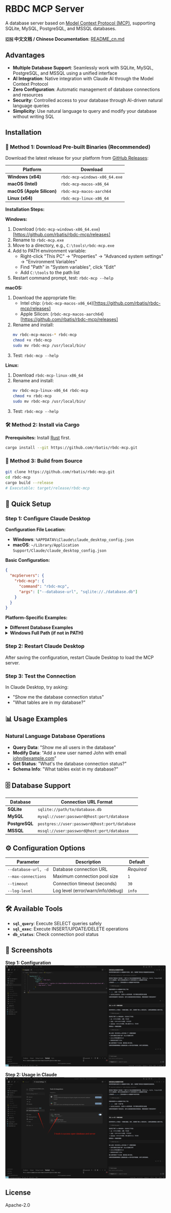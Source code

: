 # RBDC MCP Server

A database server based on [Model Context Protocol (MCP)](https://modelcontextprotocol.io), supporting SQLite, MySQL, PostgreSQL, and MSSQL databases.

**🇨🇳 中文文档 / Chinese Documentation**: [README_cn.md](./README_cn.md)

## Advantages

- **Multiple Database Support**: Seamlessly work with SQLite, MySQL, PostgreSQL, and MSSQL using a unified interface
- **AI Integration**: Native integration with Claude AI through the Model Context Protocol
- **Zero Configuration**: Automatic management of database connections and resources
- **Security**: Controlled access to your database through AI-driven natural language queries
- **Simplicity**: Use natural language to query and modify your database without writing SQL

## Installation

### 🚀 Method 1: Download Pre-built Binaries (Recommended)

Download the latest release for your platform from [GitHub Releases](https://github.com/rbatis/rbdc-mcp/releases):

| Platform | Download |
|----------|----------|
| **Windows (x64)** | `rbdc-mcp-windows-x86_64.exe` |
| **macOS (Intel)** | `rbdc-mcp-macos-x86_64` |
| **macOS (Apple Silicon)** | `rbdc-mcp-macos-aarch64` |
| **Linux (x64)** | `rbdc-mcp-linux-x86_64` |

**Installation Steps:**

**Windows:**
1. Download (`rbdc-mcp-windows-x86_64.exe`)[https://github.com/rbatis/rbdc-mcp/releases]
2. Rename to `rbdc-mcp.exe`
3. Move to a directory, e.g., `C:\tools\rbdc-mcp.exe`
4. Add to PATH environment variable:
   - Right-click "This PC" → "Properties" → "Advanced system settings" → "Environment Variables"
   - Find "Path" in "System variables", click "Edit"
   - Add `C:\tools` to the path list
5. Restart command prompt, test: `rbdc-mcp --help`

**macOS:**
1. Download the appropriate file:
   - Intel chip: (`rbdc-mcp-macos-x86_64`)[https://github.com/rbatis/rbdc-mcp/releases]
   - Apple Silicon: (`rbdc-mcp-macos-aarch64`)[https://github.com/rbatis/rbdc-mcp/releases]
2. Rename and install:
   ```bash
   mv rbdc-mcp-macos-* rbdc-mcp
   chmod +x rbdc-mcp
   sudo mv rbdc-mcp /usr/local/bin/
   ```
3. Test: `rbdc-mcp --help`

**Linux:**
1. Download `rbdc-mcp-linux-x86_64`
2. Rename and install:
   ```bash
   mv rbdc-mcp-linux-x86_64 rbdc-mcp
   chmod +x rbdc-mcp
   sudo mv rbdc-mcp /usr/local/bin/
   ```
3. Test: `rbdc-mcp --help`

### 🛠️ Method 2: Install via Cargo

**Prerequisites:** Install [Rust](https://rustup.rs/) first.

```bash
cargo install --git https://github.com/rbatis/rbdc-mcp.git
```

### 🔧 Method 3: Build from Source

```bash
git clone https://github.com/rbatis/rbdc-mcp.git
cd rbdc-mcp
cargo build --release
# Executable: target/release/rbdc-mcp
```

## 🔧 Quick Setup

### Step 1: Configure Claude Desktop

**Configuration File Location:**
- **Windows**: `%APPDATA%\Claude\claude_desktop_config.json`
- **macOS**: `~/Library/Application Support/Claude/claude_desktop_config.json`

**Basic Configuration:**

```json
{
  "mcpServers": {
    "rbdc-mcp": {
      "command": "rbdc-mcp",
      "args": ["--database-url", "sqlite://./database.db"]
    }
  }
}
```

**Platform-Specific Examples:**

<details>
<summary><strong>Different Database Examples</strong></summary>

```json
{
  "mcpServers": {
    "rbdc-mcp-sqlite": {
      "command": "rbdc-mcp",
      "args": ["--database-url", "sqlite://./database.db"]
    },
    "rbdc-mcp-mysql": {
      "command": "rbdc-mcp",
      "args": ["--database-url", "mysql://user:password@localhost:3306/database"]
    },
    "rbdc-mcp-postgres": {
      "command": "rbdc-mcp",
      "args": ["--database-url", "postgres://user:password@localhost:5432/database"]
    }
  }
}
```
</details>

<details>
<summary><strong>Windows Full Path (if not in PATH)</strong></summary>

```json
{
  "mcpServers": {
    "rbdc-mcp": {
      "command": "C:\\tools\\rbdc-mcp.exe",
      "args": ["--database-url", "sqlite://C:\\path\\to\\database.db"]
    }
  }
}
```
</details>

### Step 2: Restart Claude Desktop

After saving the configuration, restart Claude Desktop to load the MCP server.

### Step 3: Test the Connection

In Claude Desktop, try asking:
- "Show me the database connection status"
- "What tables are in my database?"

## 📊 Usage Examples

### Natural Language Database Operations

- **Query Data**: "Show me all users in the database"
- **Modify Data**: "Add a new user named John with email john@example.com"
- **Get Status**: "What's the database connection status?"
- **Schema Info**: "What tables exist in my database?"

## 🗄️ Database Support

| Database | Connection URL Format |
|----------|----------------------|
| **SQLite** | `sqlite://path/to/database.db` |
| **MySQL** | `mysql://user:password@host:port/database` |
| **PostgreSQL** | `postgres://user:password@host:port/database` |
| **MSSQL** | `mssql://user:password@host:port/database` |

## ⚙️ Configuration Options

| Parameter | Description | Default |
|-----------|-------------|---------|
| `--database-url, -d` | Database connection URL | *Required* |
| `--max-connections` | Maximum connection pool size | `1` |
| `--timeout` | Connection timeout (seconds) | `30` |
| `--log-level` | Log level (error/warn/info/debug) | `info` |

## 🛠️ Available Tools

- **`sql_query`**: Execute SELECT queries safely
- **`sql_exec`**: Execute INSERT/UPDATE/DELETE operations
- **`db_status`**: Check connection pool status

## 📸 Screenshots

**Step 1: Configuration**
![Configuration](./step1.png)

**Step 2: Usage in Claude**
![Usage](./step2.png)

## License

Apache-2.0 
